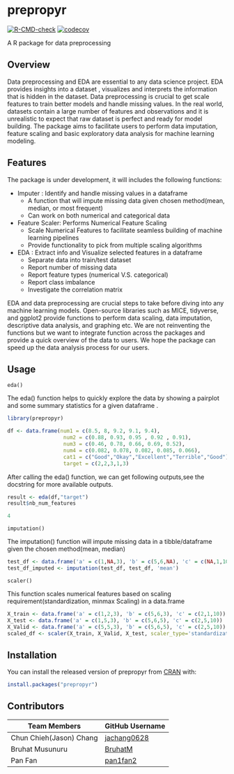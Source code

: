 
# prepropyr

<!-- badges: start -->
[![R-CMD-check](https://github.com/UBC-MDS/prepropy-r/workflows/R-CMD-check/badge.svg)](https://github.com/UBC-MDS/prepropy-r/actions)
[![codecov](https://codecov.io/gh/UBC-MDS/prepropy-r/branch/main/graph/badge.svg?token=ZGC19OTEOD)](https://codecov.io/gh/UBC-MDS/prepropy-r)
<!-- badges: end -->

A R package for data preprocessing 

## Overview

Data preprocessing and EDA are essential to any data science project. EDA provides insights into a dataset , visualizes and interprets the information that is hidden in the dataset. Data preprocessing is crucial to get scale features to train better models and handle missing values. In the real world, datasets contain a large number of features and observations and it is unrealistic to expect that raw dataset is perfect and ready for model building. The package aims to facilitate users to perform data imputation, feature scaling and basic exploratory data analysis for machine learning modeling.


## Features

The package is under development, it will includes the following functions:

- Imputer :  Identify and handle missing values in a dataframe
    - A function that will impute missing data given chosen method(mean, median, or most frequent)
    - Can work on both numerical and categorical data
- Feature Scaler:  Performs Numerical Feature Scaling 
    - Scale Numerical Features to facilitate seamless building of machine learning pipelines
    - Provide functionality to pick from multiple scaling algorithms
- EDA :  Extract info and Visualize selected features in a dataframe
    - Separate data into train/test dataset
    - Report number of missing data
    - Report feature types (numerical V.S. categorical)
    - Report class imbalance 
    - Investigate the correlation matrix

EDA and data preprocessing are crucial steps to take before diving into any machine learning models. Open-source libraries such as MICE, tidyverse, and ggplot2 provide functions to perform data scaling, data imputation, descriptive data analysis, and graphing  etc. We are not reinventing the functions but we want to integrate function across the packages and provide a quick overview of the data to users. We hope the package can speed up the data analysis process for our users.

## Usage

`eda()` 

The eda() function helps to quickly explore the data by showing a pairplot and some summary statistics for a given dataframe .

``` r
library(prepropyr)

df <- data.frame(num1 = c(8.5, 8, 9.2, 9.1, 9.4),
                  num2 = c(0.88, 0.93, 0.95 , 0.92 , 0.91),
                  num3 = c(0.46, 0.78, 0.66, 0.69, 0.52),
                  num4 = c(0.082, 0.078, 0.082, 0.085, 0.066),
                  cat1 = c("Good","Okay","Excellent","Terrible","Good"),
                  target = c(2,2,3,1,3)
```
After calling the eda() function, we can get following outputs,see the docstring for more available outputs.

``` r
result <- eda(df,"target")
result$nb_num_features
```

``` r
4
```

`imputation()`

The imputation() function will impute missing data in a tibble/dataframe given the chosen method(mean, median)

``` r
test_df <- data.frame('a' = c(1,NA,3), 'b' = c(5,6,NA), 'c' = c(NA,1,10))
test_df_imputed <- imputation(test_df, test_df, 'mean')
```

`scaler()`

This function scales numerical features based on scaling requirement(standardization, minmax Scaling) in a data.frame

``` r
X_train <- data.frame('a' = c(1,2,3), 'b' = c(5,6,3), 'c' = c(2,1,10))
X_test <- data.frame('a' = c(1,5,3), 'b' = c(5,6,5), 'c' = c(2,5,10))
X_Valid <- data.frame('a' = c(5,5,3), 'b' = c(5,6,5), 'c' = c(2,5,10))
scaled_df <- scaler(X_train, X_Valid, X_test, scaler_type='standardization')
```

## Installation

You can install the released version of prepropyr from [CRAN](https://CRAN.R-project.org) with:

``` r
install.packages("prepropyr")
```

## Contributors

|Team Members    | GitHub Username|
|---------------------|-----------|
|Chun Chieh(Jason) Chang | [jachang0628](https://github.com/jachang0628)|
|Bruhat Musunuru | [BruhatM](https://github.com/BruhatM)     |
|Pan Fan       | [pan1fan2](https://github.com/pan1fan2) |


